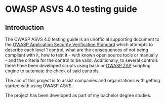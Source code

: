 # OWASP ASVS 4.0 testing guide

## Introduction

The OWASP ASVS 4.0 testing guide is an unofficial supporting document to the [OWASP Application Security Verification Standard](https://github.com/OWASP/ASVS) which attempts to describe each level 1 control, what are the consequences of not being compliant with it, how to test it - with known open source tools or manually - and the criteria for the control to be valid. Additionally, to several controls there have been developed scripts using bash or [OWASP ZAP](https://github.com/zaproxy/zaproxy) scripting engine to automate the check of said controls.

The aim of this project is to assist companies and organizations with getting started with using OWASP ASVS.

The project has been developed as part of my bachelor degree studies. 
